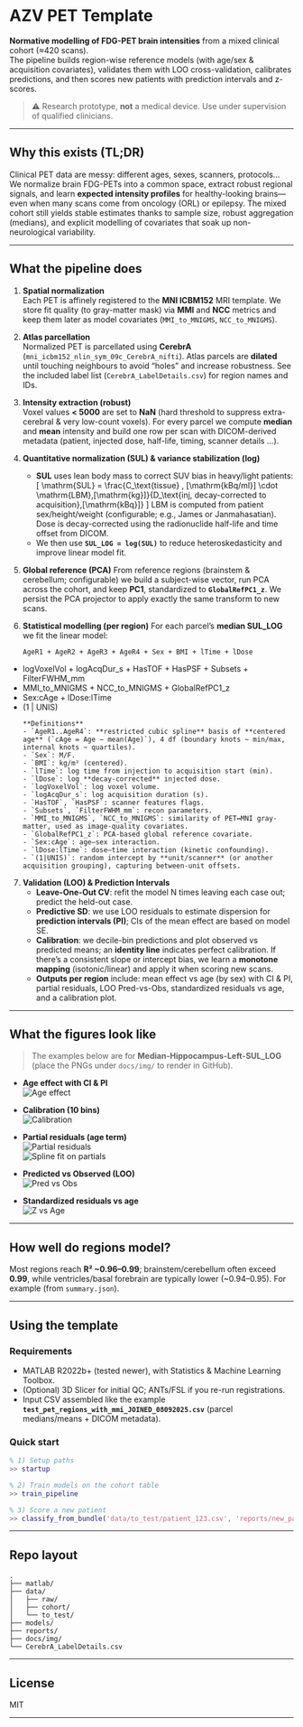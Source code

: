 # AZV PET Template

**Normative modelling of FDG-PET brain intensities** from a mixed clinical cohort (≈420 scans).  
The pipeline builds region-wise reference models (with age/sex & acquisition covariates), validates them with LOO cross-validation, calibrates predictions, and then scores new patients with prediction intervals and z-scores.

> ⚠️ Research prototype, **not** a medical device. Use under supervision of qualified clinicians.

---

## Why this exists (TL;DR)

Clinical PET data are messy: different ages, sexes, scanners, protocols… We normalize brain FDG-PETs into a common space, extract robust regional signals, and learn **expected intensity profiles** for healthy-looking brains—even when many scans come from oncology (ORL) or epilepsy. The mixed cohort still yields stable estimates thanks to sample size, robust aggregation (medians), and explicit modelling of covariates that soak up non-neurological variability.

---

## What the pipeline does

1. **Spatial normalization**  
   Each PET is affinely registered to the **MNI ICBM152** MRI template. We store fit quality (to gray-matter mask) via **MMI** and **NCC** metrics and keep them later as model covariates (`MMI_to_MNIGMS`, `NCC_to_MNIGMS`).

2. **Atlas parcellation**  
   Normalized PET is parcellated using **CerebrA** (`mni_icbm152_nlin_sym_09c_CerebrA_nifti`). Atlas parcels are **dilated** until touching neighbours to avoid “holes” and increase robustness. See the included label list (`CerebrA_LabelDetails.csv`) for region names and IDs.

3. **Intensity extraction (robust)**  
   Voxel values **< 5000** are set to **NaN** (hard threshold to suppress extra-cerebral & very low-count voxels). For every parcel we compute **median** and **mean** intensity and build one row per scan with DICOM-derived metadata (patient, injected dose, half-life, timing, scanner details …).

4. **Quantitative normalization (SUL) & variance stabilization (log)**  
   - **SUL** uses lean body mass to correct SUV bias in heavy/light patients:  
     \[
     \mathrm{SUL} = \frac{C_\text{tissue} \, [\mathrm{kBq/ml}] \cdot \mathrm{LBM}\,[\mathrm{kg}]}{D_\text{inj, decay-corrected to acquisition}\,[\mathrm{kBq}]}
     \]
     LBM is computed from patient sex/height/weight (configurable; e.g., James or Janmahasatian). Dose is decay-corrected using the radionuclide half-life and time offset from DICOM.  
   - We then use **`SUL_LOG = log(SUL)`** to reduce heteroskedasticity and improve linear model fit.

5. **Global reference (PCA)**
   From reference regions (brainstem & cerebellum; configurable) we build a subject-wise vector, run PCA across the cohort, and keep **PC1**, standardized to **`GlobalRefPC1_z`**. We persist the PCA projector to apply exactly the same transform to new scans.

6. **Statistical modelling (per region)**
   For each parcel’s **median SUL_LOG** we fit the linear model:
   ```
   AgeR1 + AgeR2 + AgeR3 + AgeR4 + Sex + BMI + lTime + lDose
 + logVoxelVol + logAcqDur_s + HasTOF + HasPSF + Subsets + FilterFWHM_mm
 + MMI_to_MNIGMS + NCC_to_MNIGMS + GlobalRefPC1_z
 + Sex:cAge + lDose:lTime
 + (1 | UNIS)
   ```
   **Definitions**
   - `AgeR1..AgeR4`: **restricted cubic spline** basis of **centered age** (`cAge = Age − mean(Age)`), 4 df (boundary knots ~ min/max, internal knots ~ quartiles).  
   - `Sex`: M/F.  
   - `BMI`: kg/m² (centered).  
   - `lTime`: log time from injection to acquisition start (min).  
   - `lDose`: log **decay-corrected** injected dose.  
   - `logVoxelVol`: log voxel volume.  
   - `logAcqDur_s`: log acquisition duration (s).  
   - `HasTOF`, `HasPSF`: scanner features flags.  
   - `Subsets`, `FilterFWHM_mm`: recon parameters.  
   - `MMI_to_MNIGMS`, `NCC_to_MNIGMS`: similarity of PET↔MNI gray-matter, used as image-quality covariates.  
   - `GlobalRefPC1_z`: PCA-based global reference covariate.  
   - `Sex:cAge`: age–sex interaction.  
   - `lDose:lTime`: dose–time interaction (kinetic confounding).  
   - `(1|UNIS)`: random intercept by **unit/scanner** (or another acquisition grouping), capturing between-unit offsets.

7. **Validation (LOO) & Prediction Intervals**
   - **Leave-One-Out CV**: refit the model N times leaving each case out; predict the held-out case.  
   - **Predictive SD**: we use LOO residuals to estimate dispersion for **prediction intervals (PI)**; CIs of the mean effect are based on model SE.  
   - **Calibration**: we decile-bin predictions and plot observed vs predicted means; an **identity line** indicates perfect calibration. If there’s a consistent slope or intercept bias, we learn a **monotone mapping** (isotonic/linear) and apply it when scoring new scans.  
   - **Outputs per region** include: mean effect vs age (by sex) with CI & PI, partial residuals, LOO Pred-vs-Obs, standardized residuals vs age, and a calibration plot.

---

## What the figures look like

> The examples below are for **Median-Hippocampus-Left-SUL_LOG** (place the PNGs under `docs/img/` to render in GitHub).

- **Age effect with CI & PI**  
  ![Age effect](docs/img/Median_Hippocampus_Left_SUL_LOG_age_effect.png)

- **Calibration (10 bins)**  
  ![Calibration](docs/img/Median_Hippocampus_Left_SUL_LOG_calibration.png)

- **Partial residuals (age term)**  
  ![Partial residuals](docs/img/Median_Hippocampus_Left_SUL_LOG_partial_resid.png)  
  ![Spline fit on partials](docs/img/Median_Hippocampus_Left_SUL_LOG_partial_resid_fitted.png)

- **Predicted vs Observed (LOO)**  
  ![Pred vs Obs](docs/img/Median_Hippocampus_Left_SUL_LOG_pred_vs_obs.png)

- **Standardized residuals vs age**  
  ![Z vs Age](docs/img/Median_Hippocampus_Left_SUL_LOG_zscore_vs_age.png)

---

## How well do regions model?

Most regions reach **R² ~0.96–0.99**; brainstem/cerebellum often exceed **0.99**, while ventricles/basal forebrain are typically lower (~0.94–0.95). For example (from `summary.json`).

---

## Using the template

### Requirements
- MATLAB R2022b+ (tested newer), with Statistics & Machine Learning Toolbox.
- (Optional) 3D Slicer for initial QC; ANTs/FSL if you re-run registrations.
- Input CSV assembled like the example **`test_pet_regions_with_mmi_JOINED_08092025.csv`** (parcel medians/means + DICOM metadata).

### Quick start

```matlab
% 1) Setup paths
>> startup

% 2) Train models on the cohort table
>> train_pipeline

% 3) Score a new patient
>> classify_from_bundle('data/to_test/patient_123.csv', 'reports/new_patients/')
```

---

## Repo layout

```
.
├── matlab/
├── data/
│   ├── raw/
│   ├── cohort/
│   └── to_test/
├── models/
├── reports/
├── docs/img/
└── CerebrA_LabelDetails.csv
```

---

## License
MIT

---
